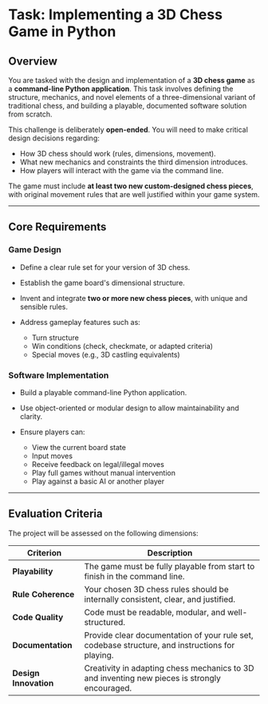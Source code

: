 # Task: Implementing a 3D Chess Game in Python

## **Overview**

You are tasked with the design and implementation of a **3D chess game** as a **command-line Python application**. This task involves defining the structure, mechanics, and novel elements of a three-dimensional variant of traditional chess, and building a playable, documented software solution from scratch.

This challenge is deliberately **open-ended**. You will need to make critical design decisions regarding:

* How 3D chess should work (rules, dimensions, movement).
* What new mechanics and constraints the third dimension introduces.
* How players will interact with the game via the command line.

The game must include **at least two new custom-designed chess pieces**, with original movement rules that are well justified within your game system.

---

## **Core Requirements**

### **Game Design**

* Define a clear rule set for your version of 3D chess.
* Establish the game board's dimensional structure.
* Invent and integrate **two or more new chess pieces**, with unique and sensible rules.
* Address gameplay features such as:

    * Turn structure
    * Win conditions (check, checkmate, or adapted criteria)
    * Special moves (e.g., 3D castling equivalents)

### **Software Implementation**

* Build a playable command-line Python application.
* Use object-oriented or modular design to allow maintainability and clarity.
* Ensure players can:

    * View the current board state
    * Input moves
    * Receive feedback on legal/illegal moves
    * Play full games without manual intervention
    * Play against a basic AI or another player

---

## **Evaluation Criteria**

The project will be assessed on the following dimensions:

| Criterion             | Description                                                                                     |
| --------------------- | ----------------------------------------------------------------------------------------------- |
| **Playability**       | The game must be fully playable from start to finish in the command line.                       |
| **Rule Coherence**    | Your chosen 3D chess rules should be internally consistent, clear, and justified.               |
| **Code Quality**      | Code must be readable, modular, and well-structured.                                            |
| **Documentation**     | Provide clear documentation of your rule set, codebase structure, and instructions for playing. |
| **Design Innovation** | Creativity in adapting chess mechanics to 3D and inventing new pieces is strongly encouraged.   |

